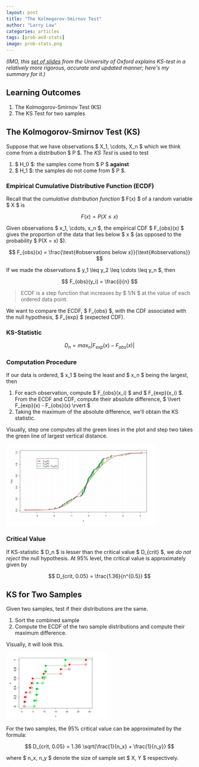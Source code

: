 ```yaml
---
layout: post
title: "The Kolmogorov-Smirnov Test"
author: "Larry Law"
categories: articles
tags: [prob-and-stats]
image: prob-stats.png
---
```

*(IMO, this [set of slides](http://www.stats.ox.ac.uk/~massa/Lecture%2013.pdf) from the University of Oxford explains KS-test in a relatively more rigorous, accurate and updated manner; here's my summary for it.)*

## Learning Outcomes
1. The Kolmogorov-Smirnov Test (KS)
2. The KS Test for two samples

## The Kolmogorov-Smirnov Test (KS)
Suppose that we have observations \$ X_1, \cdots, X_n \$ which we think come from a distribution \$ P \$. The *KS Test* is used to test 
1. \$ H_0 \$: the samples come from \$ P \$ **against**
2. \$ H_1 \$: the samples do not come from \$ P \$.

### Empirical Cumulative Distributive Function (ECDF)
Recall that the *cumulative distribution function* \$ F(x) \$ of a random variable \$ X \$ is 

$$ F(x) = P(X \leq x) $$

Given observations \$ x_1, \cdots, x_n \$, the empirical CDF \$ F_{obs}(x) \$ gives the proportion of the data that lies below \$ x \$ (as opposed to the probability \$ P(X = x) \$).

$$ F_{obs}(x) = \frac{\text{#observations below x}}{\text{#observations}} $$

If we made the observations \$ y_1 \leq y_2 \leq \cdots \leq y_n \$, then 

$$ F_{obs}(y_i) = \frac{i}{n} $$

> ECDF is a step function that increases by \$ 1/N \$ at the value of each ordered data point. 

We want to compare the ECDF, \$ F_{obs} \$, with the CDF associated with the null hypothesis, \$ F_{exp} \$ (expected CDF).

### KS-Statistic

$$ D_n = max_n \lvert F_{exp}(x) - F_{obs}(x) \rvert $$

### Computation Procedure 
If our data is ordered, \$ x_1 \$ being the least and \$ x_n \$ being the largest, then
1. For each observation, compute \$ F_{obs}(x_i) \$ and \$ F_{exp}(x_i) \$. From the ECDF and CDF, compute their absolute difference, \$ \lvert F_{exp}(x) - F_{obs}(x) \rvert $
2. Taking the maximum of the absolute difference, we'll obtain the KS statistic.

Visually, step one computes all the green lines in the plot and step two takes the green line of largest vertical distance.

![KS Test Graph](/assets/img/2020-6-8-KS-test/ks-test.png)

### Critical Value
If KS-statistic \$ D_n \$ is lesser than the critical value \$ D_{crit} \$, we *do not reject* the null hypothesis. At 95% level, the critical value is approximately given by 

$$ D_{crit, 0.05} = \frac{1.36}{n^{0.5}} $$

## KS for Two Samples
Given two samples, test if their distributions are the same.

1. Sort the combined sample
2. Compute the ECDF of the two sample distributions and compute their maximum difference.

Visually, it will look this.

![KS two sample Graph](/assets/img/2020-6-8-KS-test/ks-two-sample.png)

For the two samples, the 95% critical value can be approximated by the formula: 

$$ D_{crit, 0.05} = 1.36 \sqrt{\frac{1}{n_x} + \frac{1}{n_y}} $$

where \$ n_x, n_y \$ denote the size of sample set \$ X, Y \$ respectively.

<!-- > Doesn't this make KS for two samples sensitive to anomalies? -->
